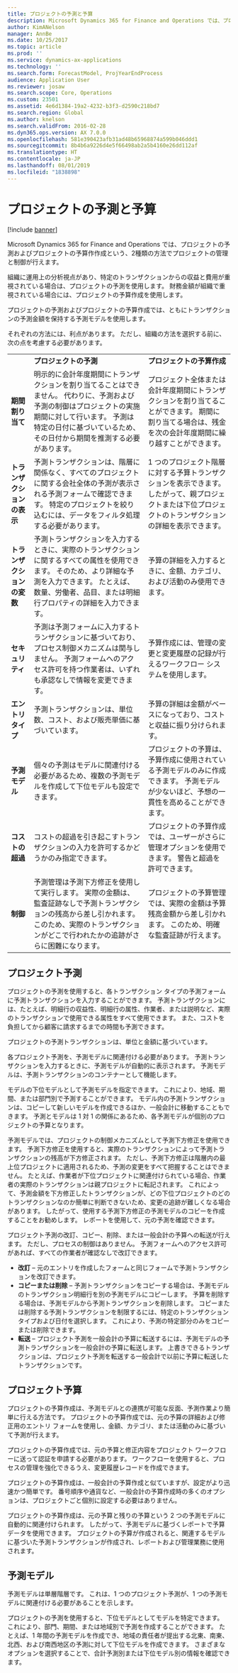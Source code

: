```yaml
---
title: プロジェクトの予測と予算
description: Microsoft Dynamics 365 for Finance and Operations では、プロジェクトの予測およびプロジェクトの予算作成によりプロジェクトの管理と制御が行えます。
author: KimANelson
manager: AnnBe
ms.date: 10/25/2017
ms.topic: article
ms.prod: ''
ms.service: dynamics-ax-applications
ms.technology: ''
ms.search.form: ForecastModel, ProjYearEndProcess
audience: Application User
ms.reviewer: josaw
ms.search.scope: Core, Operations
ms.custom: 23501
ms.assetid: 4e6d1384-19a2-4232-b3f3-d2590c218bd7
ms.search.region: Global
ms.author: knelson
ms.search.validFrom: 2016-02-28
ms.dyn365.ops.version: AX 7.0.0
ms.openlocfilehash: 581e390423afb31ad48b65968874a599b046ddd1
ms.sourcegitcommit: 8b4b6a9226d4e5f66498ab2a5b4160e26dd112af
ms.translationtype: HT
ms.contentlocale: ja-JP
ms.lasthandoff: 08/01/2019
ms.locfileid: "1838898"
---
```

# <a name="project-forecasts-and-budgets"></a>プロジェクトの予測と予算

[!include [banner](../includes/banner.md)]

Microsoft Dynamics 365 for Finance and Operations では、プロジェクトの予測およびプロジェクトの予算作作成という、2種類の方法でプロジェクトの管理と制御が行えます。 

組織に運用上の分析視点があり、特定のトランザクションからの収益と費用が重視されている場合は、プロジェクトの予測を使用します。 財務金額が組織で重視されている場合には、プロジェクトの予算作成を使用します。 

プロジェクトの予測およびプロジェクトの予算作成では、ともにトランザクションの予測金額を保持する予測モデルを使用します。 

それぞれの方法には、利点があります。 ただし、組織の方法を選択する前に、次の点を考慮する必要があります。

|                           |                                          |                                                    |
|---------------------------|------------------------------------------|----------------------------------------------------|
|                           | **プロジェクトの予測**                  | **プロジェクトの予算作成**                              |
| **期間割り当て**     | 明示的に会計年度期間にトランザクションを割り当てることはできません。 代わりに、予測および予測の制御はプロジェクトの実施期間に対して行います。 予測は特定の日付に基づいているため、その日付から期間を推測する必要があります。 | プロジェクト全体または会計年度期間にトランザクションを割り当てることができます。 期間に割り当てる場合は、残金を次の会計年度期間に繰り越すことができます。 |
| **トランザクションの表示**  | 予測トランザクションは、階層に関係なく、すべてのプロジェクトに関する会社全体の予測が表示される予測フォームで確認できます。 特定のプロジェクトを絞り込むには、データをフィルタ処理する必要があります。                                       | 1 つのプロジェクト階層に対する予算トランザクションを表示できます。 したがって、親プロジェクトまたは下位プロジェクトのトランザクションの詳細を表示できます。                 |
| **トランザクションの変数** | 予測トランザクションを入力するときに、実際のトランザクションに関するすべての属性を使用できます。 そのため、より詳細な予測を入力できます。 たとえば、数量、労働者、品目、または明細行プロパティの詳細を入力できます。         | 予算の詳細を入力するときに、金額、カテゴリ、および活動のみ使用できます。                    |
| **セキュリティ**              | 予測は予測フォームに入力するトランザクションに基づいており、プロセス制御メカニズムは関与しません。 予測フォームへのアクセス許可を持つ作業者は、いずれも承認なしで情報を変更できます。                                        | 予算作成には、管理の変更と変更履歴の記録が行えるワークフロー システムを使用します。         |
| **エントリ タイプ**           | 予測トランザクションは、単位数、コスト、および販売単価に基づいています。  | 予算の詳細は金額がベースになっており、コストと収益に振り分けられます。                                          |
| **予測モデル**       | 個々の予測はモデルに関連付ける必要があるため、複数の予測モデルを作成して下位モデルも設定できます。           | プロジェクトの予算は、予算作成に使用されている予測モデルのみに作成できます。 予測モデルが少ないほど、予想の一貫性を高めることができます。                           |
| **コストの超過**         | コストの超過を引き起こすトランザクションの入力を許可するかどうかのみ指定できます。   | プロジェクトの予算作成では、ユーザーがさらに管理オプションを使用できます。 警告と超過を許可できます。                    |
| **制御**               | 予測管理は予測下方修正を使用して実行します。 実際の金額は、監査証跡なしで予測トランザクションの残高から差し引かれます。 このため、実際のトランザクションがどこで行われたかの追跡がさらに困難になります。                   | プロジェクトの予算管理では、実際の金額は予算残高金額から差し引かれます。 このため、明確な監査証跡が行えます。                                   |

## <a name="project-forecasts"></a>プロジェクト予測
プロジェクトの予測を使用すると、各トランザクション タイプの予測フォームに予測トランザクションを入力することができます。 予測トランザクションには、たとえば、明細行の収益性、明細行の属性、作業者、または説明など、実際のトランザクションで使用できる属性をすべて使用できます。 また、コストを負担してから顧客に請求するまでの時間も予測できます。 

プロジェクトの予測トランザクションは、単位と金額に基づいています。 

各プロジェクト予測を、予測モデルに関連付ける必要があります。 予測トランザクションを入力するときに、予測モデルが自動的に表示されます。 予測モデルは、予測トランザクションのコンテナーとして機能します。 

モデルの下位モデルとして予測モデルを指定できます。 これにより、地域、期間、または部門別で予測することができます。 モデル内の予測トランザクションは、コピーして新しいモデルを作成できるほか、一般会計に移動することもできます。 予測とモデルは 1 対 1 の関係にあるため、各予測モデルが個別のプロジェクトの予算となります。 

予測モデルでは、プロジェクトの制御メカニズムとして予測下方修正を使用できます。 予測下方修正を使用すると、実際のトランザクションによって予測トランザクションの残高が下方修正されます。 ただし、予測下方修正は階層内の最上位プロジェクトに適用されるため、予測の変更をすべて把握することはできません。 たとえば、作業者が下位プロジェクトに関連付けられている場合、作業者の実際のトランザクションは親プロジェクトに転記されます。 これによって、予測金額を下方修正したトランザクションが、どの下位プロジェクトのどのトランザクションなのか簡単に判断できないため、変更の追跡が難しくなる場合があります。 したがって、使用する予測下方修正の予測モデルのコピーを作成することをお勧めします。 レポートを使用して、元の予測を確認できます。 

プロジェクト予測の改訂、コピー、削除、または一般会計の予算への転送が行えます。 ただし、プロセスの制御はありません。 予測フォームへのアクセス許可があれば、すべての作業者が確認なしで改訂できます。

-   **改訂** – 元のエントリを作成したフォームと同じフォームで予測トランザクションを改訂できます。
-   **コピーまたは削除** – 予測トランザクションをコピーする場合は、予測モデルのトランザクション明細行を別の予測モデルにコピーします。 予算を削除する場合は、予測モデルから予測トランザクションを削除します。 コピーまたは削除する予測トランザクションを制限するには、特定のトランザクション タイプおよび日付を選択します。 これにより、予測の特定部分のみをコピーまたは削除できます。
-   **転送** – プロジェクト予測を一般会計の予算に転送するには、予測モデルの予測トランザクションを一般会計の予算に転送します。 上書きできるトランザクションは、プロジェクト予測を転送する一般会計で以前に予算に転送したトランザクションです。

## <a name="project-budgets"></a>プロジェクト予算
プロジェクトの予算作成は、予測モデルとの連携が可能な反面、予測作業より簡単に行える方法です。 プロジェクトの予算作成では、元の予算の詳細および修正用のエントリ フォームを使用し、金額、カテゴリ、または活動のみに基づいて予測が行えます。 

プロジェクトの予算作成では、元の予算と修正内容をプロジェクト ワークフローに送って認証を申請する必要があります。 ワークフローを使用すると、プロセスの管理を強化できるうえ、変更履歴レコードを作成できます。 

プロジェクトの予算作成は、一般会計の予算作成と似ていますが、設定がより迅速かつ簡単です。 番号順序や通貨など、一般会計の予算作成時の多くのオプションは、プロジェクトごと個別に設定する必要はありません。

プロジェクトの予算作成は、元の予算と残りの予算という 2 つの予測モデルに自動的に関連付けられます。 したがって、予測モデルに基づくレポートで予算データを使用できます。 プロジェクトの予算が作成されると、関連するモデルに基づいた予測トランザクションが作成され、レポートおよび管理業務に使用されます。

## <a name="forecast-models"></a>予測モデル
予測モデルは単層階層です。 これは、1 つのプロジェクト予測が、1 つの予測モデルに関連付ける必要があることを示します。

プロジェクトの予測を使用すると、下位モデルとしてモデルを特定できます。 これにより、部門、期間、または地域別で予測を作成することができます。 たとえば、1 年間の予測モデルを作成でき、地域の責任者が提出する北東、南東、北西、および南西地区の予測に対して下位モデルを作成できます。 さまざまなオプションを選択することで、合計予測別または下位モデル別の情報を確認できます。



